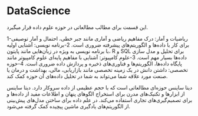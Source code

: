 # DataScience

این قسمت برای مطالب مطالعاتی در حوزه علوم داده قرار میگیرد.


1-ریاضیات و آمار: درک مفاهیم ریاضی و آماری مانند جبر خطی، احتمال و آمار توصیفی برای کار با داده‌ها و الگوریتم‌های پیشرفته ضروری است.
2-برنامه نویسی: آشنایی اولیه با برنامه نویسی به ویژه در زبان‌هایی مانند پایتون، R و SQL برای تحلیل و مدل سازی داده‌ها بسیار مهم است.
3-علوم کامپیوتر: آشنایی با مفاهیم پایه‌ای علوم کامپیوتر مانند پایگاه داده‌ها، الگوریتم‌ها و فناوری‌های ذخیره و پردازش داده ضروری است.
4-حوزه تخصصی: داشتن دانش در یک زمینه تخصصی مانند بازاریابی، مالی، بهداشت و درمان یا صنعت مورد علاقه شما می‌تواند به شما در تحلیل داده‌های آن حوزه کمک کند.


 دیتا ساینس حوزه‌ای مطالعاتی است که با حجم عظیمی از داده سروکار دارد. دیتا ساینس از ابزارها و تکنیک‌های مدرن برای استخراج الگوهای پنهان و اطلاعات مفید از داده‌ها و برای تصمیم‌گیری‌های تجاری استفاده می‌کند. در علم داده برای ساختن مدل‌های پیش‌بینی از الگوریتم‌های یادگیری ماشین پیچیده کمک گرفته می‌شود. 




